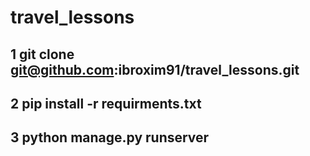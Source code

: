 # travel_lessons

## 1 git clone git@github.com:ibroxim91/travel_lessons.git

## 2  pip install -r requirments.txt

## 3 python manage.py runserver
